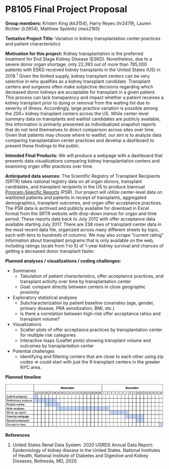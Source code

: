 P8105 Final Project Proposal
================

**Group members:** Kristen King (*kk3154*), Harry Reyes (*hr2479*),
Lauren Richter (*lr2854*), Matthew Spotnitz (*mes2165*)

**Tentative Project Title:** Variation in kidney transplantation center
practices and patient characteristics

**Motivation for this project:** Kidney transplantation is the preferred
treatment for End Stage Kidney Disease (ESKD). Nonetheless, due to a
severe donor organ shortage, only 22,393 out of more than 785,000
patients with ESKD received kidney transplants in the United States (US)
in 2018.<sup>1</sup> Given the limited supply, kidney transplant centers
can be very selective in who qualifies as a kidney transplant candidate.
Transplant centers and surgeons often make subjective decisions
regarding which deceased donor kidneys are acceptable for transplant in
a given patient. This process can lack transparency and impact whether a
patient receives a kidney transplant prior to dying or removal from the
waiting list due to severity of illness. Accordingly, large practice
variation is possible among the 200+ kidney transplant centers across
the US. While center-level summary data on transplants and waitlist
candidates are publicly available, this information is primarily
presented as individualized snapshot reports that do not lend themselves
to direct comparison across sites over time. Given that patients may
choose where to waitlist, our aim is to analyze data comparing
transplantation center practices and develop a dashboard to present
these findings to the public.

**Intended Final Products:** We will produce a webpage with a dashboard
that presents data visualizations comparing kidney transplantation
centers and examining organ offer practices over time.

**Anticipated data sources:** The Scientific Registry of Transplant
Recipients (SRTR) takes national registry data on all organ donors,
transplant candidates, and transplant recipients in the US to produce
biannual [Program-Specific
Reports](https://www.srtr.org/reports/program-specific-reports/) (PSR).
Our project will utilize center-level data on waitlisted patients and
patients in receipt of transplants, aggregated demographics, transplant
outcomes, and organ offer acceptance practices. The PSR data is archived
and publicly available for download in Excel format from the SRTR
website with drop-down menus for organ and time period. These reports
date back to July 2012 with offer acceptance data available starting
July 2017. There are 238 rows of transplant center data in the most
recent data file, organized across many different sheets by topic, each
with tens to hundreds of columns. We may also scrape “current rating”
information about transplant programs that is only available on the web,
including ratings (scale from 1 to 5) of 1-year kidney survival and
chances of getting a deceased donor transplant faster.

**Planned analyses / visualizations / coding challenges:**

-   Summaries
    -   Tabulation of patient characteristics, offer acceptance
        practices, and transplant activity over time by transplantation
        center
    -   Goal: compare directly between centers in close geographic
        proximity
-   Exploratory statistical analyses
    -   Subcharacterization by patient baseline covariates (age, gender,
        primary disease, PRA sensitization, BMI, etc.)
    -   Is there a correlation between high-risk offer acceptance ratios
        and transplant volume?
-   Visualizations
    -   Scatter plots of offer acceptance practices by transplantation
        center for multiple risk categories
    -   Interactive maps (Leaflet plots) showing transplant volume and
        outcomes by transplantation center
-   Potential challenges
    -   Identifying and filtering centers that are close to each other
        using zip codes =&gt; could start with just the 9 transplant
        centers in the greater NYC area.

**Planned timeline**

![](../img/timeline.png)

**References**  
1. United States Renal Data System. 2020 USRDS Annual Data Report:
Epidemiology of kidney disease in the United States. National Institutes
of Health, National Institute of Diabetes and Digestive and Kidney
Diseases, Bethesda, MD, 2020.
